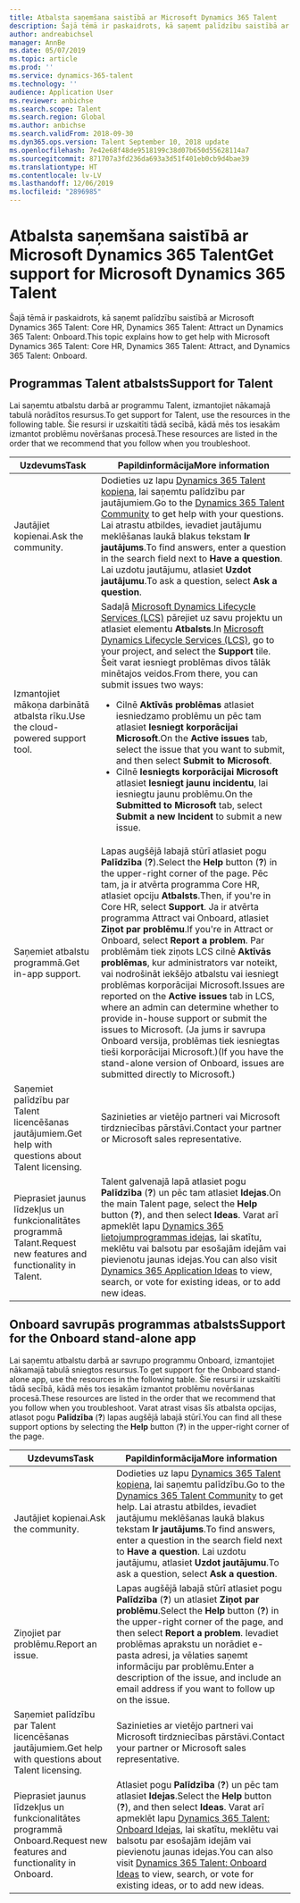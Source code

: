 ```yaml
---
title: Atbalsta saņemšana saistībā ar Microsoft Dynamics 365 Talent
description: Šajā tēmā ir paskaidrots, kā saņemt palīdzību saistībā ar Microsoft Dynamics 365 Talent.
author: andreabichsel
manager: AnnBe
ms.date: 05/07/2019
ms.topic: article
ms.prod: ''
ms.service: dynamics-365-talent
ms.technology: ''
audience: Application User
ms.reviewer: anbichse
ms.search.scope: Talent
ms.search.region: Global
ms.author: anbichse
ms.search.validFrom: 2018-09-30
ms.dyn365.ops.version: Talent September 10, 2018 update
ms.openlocfilehash: 7e42e68f48de9518199c38d07b650d55628114a7
ms.sourcegitcommit: 871707a3fd236da693a3d51f401eb0cb9d4bae39
ms.translationtype: HT
ms.contentlocale: lv-LV
ms.lasthandoff: 12/06/2019
ms.locfileid: "2896985"
---
```

# <a name="get-support-for-microsoft-dynamics-365-talent"></a><span data-ttu-id="11d00-103">Atbalsta saņemšana saistībā ar Microsoft Dynamics 365 Talent</span><span class="sxs-lookup"><span data-stu-id="11d00-103">Get support for Microsoft Dynamics 365 Talent</span></span>

<span data-ttu-id="11d00-104">Šajā tēmā ir paskaidrots, kā saņemt palīdzību saistībā ar Microsoft Dynamics 365 Talent: Core HR, Dynamics 365 Talent: Attract un Dynamics 365 Talent: Onboard.</span><span class="sxs-lookup"><span data-stu-id="11d00-104">This topic explains how to get help with Microsoft Dynamics 365 Talent: Core HR, Dynamics 365 Talent: Attract, and Dynamics 365 Talent: Onboard.</span></span>

## <a name="support-for-talent"></a><span data-ttu-id="11d00-105">Programmas Talent atbalsts</span><span class="sxs-lookup"><span data-stu-id="11d00-105">Support for Talent</span></span>

<span data-ttu-id="11d00-106">Lai saņemtu atbalstu darbā ar programmu Talent, izmantojiet nākamajā tabulā norādītos resursus.</span><span class="sxs-lookup"><span data-stu-id="11d00-106">To get support for Talent, use the resources in the following table.</span></span> <span data-ttu-id="11d00-107">Šie resursi ir uzskaitīti tādā secībā, kādā mēs tos iesakām izmantot problēmu novēršanas procesā.</span><span class="sxs-lookup"><span data-stu-id="11d00-107">These resources are listed in the order that we recommend that you follow when you troubleshoot.</span></span>

| <span data-ttu-id="11d00-108">Uzdevums</span><span class="sxs-lookup"><span data-stu-id="11d00-108">Task</span></span> | <span data-ttu-id="11d00-109">Papildinformācija</span><span class="sxs-lookup"><span data-stu-id="11d00-109">More information</span></span> |
|------|------------------|
| <span data-ttu-id="11d00-110">Jautājiet kopienai.</span><span class="sxs-lookup"><span data-stu-id="11d00-110">Ask the community.</span></span> | <span data-ttu-id="11d00-111">Dodieties uz lapu [Dynamics 365 Talent kopiena](https://community.dynamics.com/365/talent), lai saņemtu palīdzību par jautājumiem.</span><span class="sxs-lookup"><span data-stu-id="11d00-111">Go to the [Dynamics 365 Talent Community](https://community.dynamics.com/365/talent) to get help with your questions.</span></span> <span data-ttu-id="11d00-112">Lai atrastu atbildes, ievadiet jautājumu meklēšanas laukā blakus tekstam **Ir jautājums**.</span><span class="sxs-lookup"><span data-stu-id="11d00-112">To find answers, enter a question in the search field next to **Have a question**.</span></span> <span data-ttu-id="11d00-113">Lai uzdotu jautājumu, atlasiet **Uzdot jautājumu**.</span><span class="sxs-lookup"><span data-stu-id="11d00-113">To ask a question, select **Ask a question**.</span></span> |
| <span data-ttu-id="11d00-114">Izmantojiet mākoņa darbinātā atbalsta rīku.</span><span class="sxs-lookup"><span data-stu-id="11d00-114">Use the cloud-powered support tool.</span></span> | <span data-ttu-id="11d00-115">Sadaļā [Microsoft Dynamics Lifecycle Services (LCS)](https://lcs.dynamics.com/) pārejiet uz savu projektu un atlasiet elementu **Atbalsts**.</span><span class="sxs-lookup"><span data-stu-id="11d00-115">In [Microsoft Dynamics Lifecycle Services (LCS)](https://lcs.dynamics.com/), go to your project, and select the **Support** tile.</span></span> <span data-ttu-id="11d00-116">Šeit varat iesniegt problēmas divos tālāk minētajos veidos.</span><span class="sxs-lookup"><span data-stu-id="11d00-116">From there, you can submit issues two ways:</span></span><ul><li><span data-ttu-id="11d00-117">Cilnē **Aktīvās problēmas** atlasiet iesniedzamo problēmu un pēc tam atlasiet **Iesniegt korporācijai Microsoft**.</span><span class="sxs-lookup"><span data-stu-id="11d00-117">On the **Active issues** tab, select the issue that you want to submit, and then select **Submit to Microsoft**.</span></span></li><li><span data-ttu-id="11d00-118">Cilnē **Iesniegts korporācijai Microsoft** atlasiet **Iesniegt jaunu incidentu**, lai iesniegtu jaunu problēmu.</span><span class="sxs-lookup"><span data-stu-id="11d00-118">On the **Submitted to Microsoft** tab, select **Submit a new Incident** to submit a new issue.</span></span></li></ul> |
| <span data-ttu-id="11d00-119">Saņemiet atbalstu programmā.</span><span class="sxs-lookup"><span data-stu-id="11d00-119">Get in-app support.</span></span> | <span data-ttu-id="11d00-120">Lapas augšējā labajā stūrī atlasiet pogu **Palīdzība** (**?**).</span><span class="sxs-lookup"><span data-stu-id="11d00-120">Select the **Help** button (**?**) in the upper-right corner of the page.</span></span> <span data-ttu-id="11d00-121">Pēc tam, ja ir atvērta programma Core HR, atlasiet opciju **Atbalsts**.</span><span class="sxs-lookup"><span data-stu-id="11d00-121">Then, if you're in Core HR, select **Support**.</span></span> <span data-ttu-id="11d00-122">Ja ir atvērta programma Attract vai Onboard, atlasiet **Ziņot par problēmu**.</span><span class="sxs-lookup"><span data-stu-id="11d00-122">If you're in Attract or Onboard, select **Report a problem**.</span></span> <span data-ttu-id="11d00-123">Par problēmām tiek ziņots LCS cilnē **Aktīvās problēmas**, kur administrators var noteikt, vai nodrošināt iekšējo atbalstu vai iesniegt problēmas korporācijai Microsoft.</span><span class="sxs-lookup"><span data-stu-id="11d00-123">Issues are reported on the **Active issues** tab in LCS, where an admin can determine whether to provide in-house support or submit the issues to Microsoft.</span></span> <span data-ttu-id="11d00-124">(Ja jums ir savrupa Onboard versija, problēmas tiek iesniegtas tieši korporācijai Microsoft.)</span><span class="sxs-lookup"><span data-stu-id="11d00-124">(If you have the stand-alone version of Onboard, issues are submitted directly to Microsoft.)</span></span> |
| <span data-ttu-id="11d00-125">Saņemiet palīdzību par Talent licencēšanas jautājumiem.</span><span class="sxs-lookup"><span data-stu-id="11d00-125">Get help with questions about Talent licensing.</span></span> | <span data-ttu-id="11d00-126">Sazinieties ar vietējo partneri vai Microsoft tirdzniecības pārstāvi.</span><span class="sxs-lookup"><span data-stu-id="11d00-126">Contact your partner or Microsoft sales representative.</span></span> |
| <span data-ttu-id="11d00-127">Pieprasiet jaunus līdzekļus un funkcionalitātes programmā Talant.</span><span class="sxs-lookup"><span data-stu-id="11d00-127">Request new features and functionality in Talent.</span></span> | <span data-ttu-id="11d00-128">Talent galvenajā lapā atlasiet pogu **Palīdzība** (**?**) un pēc tam atlasiet **Idejas**.</span><span class="sxs-lookup"><span data-stu-id="11d00-128">On the main Talent page, select the **Help** button (**?**), and then select **Ideas**.</span></span> <span data-ttu-id="11d00-129">Varat arī apmeklēt lapu [Dynamics 365 lietojumprogrammas idejas](https://experience.dynamics.com/ideas/), lai skatītu, meklētu vai balsotu par esošajām idejām vai pievienotu jaunas idejas.</span><span class="sxs-lookup"><span data-stu-id="11d00-129">You can also visit [Dynamics 365 Application Ideas](https://experience.dynamics.com/ideas/) to view, search, or vote for existing ideas, or to add new ideas.</span></span> |

## <a name="support-for-the-onboard-stand-alone-app"></a><span data-ttu-id="11d00-130">Onboard savrupās programmas atbalsts</span><span class="sxs-lookup"><span data-stu-id="11d00-130">Support for the Onboard stand-alone app</span></span>

<span data-ttu-id="11d00-131">Lai saņemtu atbalstu darbā ar savrupo programmu Onboard, izmantojiet nākamajā tabulā sniegtos resursus.</span><span class="sxs-lookup"><span data-stu-id="11d00-131">To get support for the Onboard stand-alone app, use the resources in the following table.</span></span> <span data-ttu-id="11d00-132">Šie resursi ir uzskaitīti tādā secībā, kādā mēs tos iesakām izmantot problēmu novēršanas procesā.</span><span class="sxs-lookup"><span data-stu-id="11d00-132">These resources are listed in the order that we recommend that you follow when you troubleshoot.</span></span> <span data-ttu-id="11d00-133">Varat atrast visas šīs atbalsta opcijas, atlasot pogu **Palīdzība** (**?**) lapas augšējā labajā stūrī.</span><span class="sxs-lookup"><span data-stu-id="11d00-133">You can find all these support options by selecting the **Help** button (**?**) in the upper-right corner of the page.</span></span>

| <span data-ttu-id="11d00-134">Uzdevums</span><span class="sxs-lookup"><span data-stu-id="11d00-134">Task</span></span> | <span data-ttu-id="11d00-135">Papildinformācija</span><span class="sxs-lookup"><span data-stu-id="11d00-135">More information</span></span> |
|------|------------------|
| <span data-ttu-id="11d00-136">Jautājiet kopienai.</span><span class="sxs-lookup"><span data-stu-id="11d00-136">Ask the community.</span></span> | <span data-ttu-id="11d00-137">Dodieties uz lapu [Dynamics 365 Talent kopiena](https://community.dynamics.com/365/talent), lai saņemtu palīdzību.</span><span class="sxs-lookup"><span data-stu-id="11d00-137">Go to the [Dynamics 365 Talent Community](https://community.dynamics.com/365/talent) to get help.</span></span> <span data-ttu-id="11d00-138">Lai atrastu atbildes, ievadiet jautājumu meklēšanas laukā blakus tekstam **Ir jautājums**.</span><span class="sxs-lookup"><span data-stu-id="11d00-138">To find answers, enter a question in the search field next to **Have a question**.</span></span> <span data-ttu-id="11d00-139">Lai uzdotu jautājumu, atlasiet **Uzdot jautājumu**.</span><span class="sxs-lookup"><span data-stu-id="11d00-139">To ask a question, select **Ask a question**.</span></span> |
| <span data-ttu-id="11d00-140">Ziņojiet par problēmu.</span><span class="sxs-lookup"><span data-stu-id="11d00-140">Report an issue.</span></span> | <span data-ttu-id="11d00-141">Lapas augšējā labajā stūrī atlasiet pogu **Palīdzība** (**?**) un atlasiet **Ziņot par problēmu**.</span><span class="sxs-lookup"><span data-stu-id="11d00-141">Select the **Help** button (**?**) in the upper-right corner of the page, and then select **Report a problem**.</span></span> <span data-ttu-id="11d00-142">Ievadiet problēmas aprakstu un norādiet e-pasta adresi, ja vēlaties saņemt informāciju par problēmu.</span><span class="sxs-lookup"><span data-stu-id="11d00-142">Enter a description of the issue, and include an email address if you want to follow up on the issue.</span></span> |
| <span data-ttu-id="11d00-143">Saņemiet palīdzību par Talent licencēšanas jautājumiem.</span><span class="sxs-lookup"><span data-stu-id="11d00-143">Get help with questions about Talent licensing.</span></span> | <span data-ttu-id="11d00-144">Sazinieties ar vietējo partneri vai Microsoft tirdzniecības pārstāvi.</span><span class="sxs-lookup"><span data-stu-id="11d00-144">Contact your partner or Microsoft sales representative.</span></span> |
| <span data-ttu-id="11d00-145">Pieprasiet jaunus līdzekļus un funkcionalitātes programmā Onboard.</span><span class="sxs-lookup"><span data-stu-id="11d00-145">Request new features and functionality in Onboard.</span></span> | <span data-ttu-id="11d00-146">Atlasiet pogu **Palīdzība** (**?**) un pēc tam atlasiet **Idejas**.</span><span class="sxs-lookup"><span data-stu-id="11d00-146">Select the **Help** button (**?**), and then select **Ideas**.</span></span> <span data-ttu-id="11d00-147">Varat arī apmeklēt lapu [Dynamics 365 Talent: Onboard Idejas](https://experience.dynamics.com/ideas/categories/?forum=569a7fb2-8327-e911-a95a-000d3a4f3883&forumName=Dynamics%20365%20for%20Talent%3A%20Onboard), lai skatītu, meklētu vai balsotu par esošajām idejām vai pievienotu jaunas idejas.</span><span class="sxs-lookup"><span data-stu-id="11d00-147">You can also visit [Dynamics 365 Talent: Onboard Ideas](https://experience.dynamics.com/ideas/categories/?forum=569a7fb2-8327-e911-a95a-000d3a4f3883&forumName=Dynamics%20365%20for%20Talent%3A%20Onboard) to view, search, or vote for existing ideas, or to add new ideas.</span></span> |

